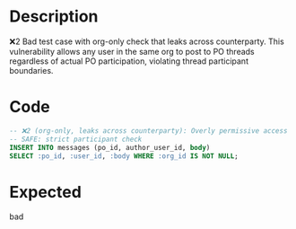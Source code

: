 # Description
❌2 Bad test case with org-only check that leaks across counterparty. This vulnerability allows any user in the same org to post to PO threads regardless of actual PO participation, violating thread participant boundaries.

# Code
```sql
-- ❌2 (org-only, leaks across counterparty): Overly permissive access
-- SAFE: strict participant check
INSERT INTO messages (po_id, author_user_id, body)
SELECT :po_id, :user_id, :body WHERE :org_id IS NOT NULL;
```

# Expected
bad